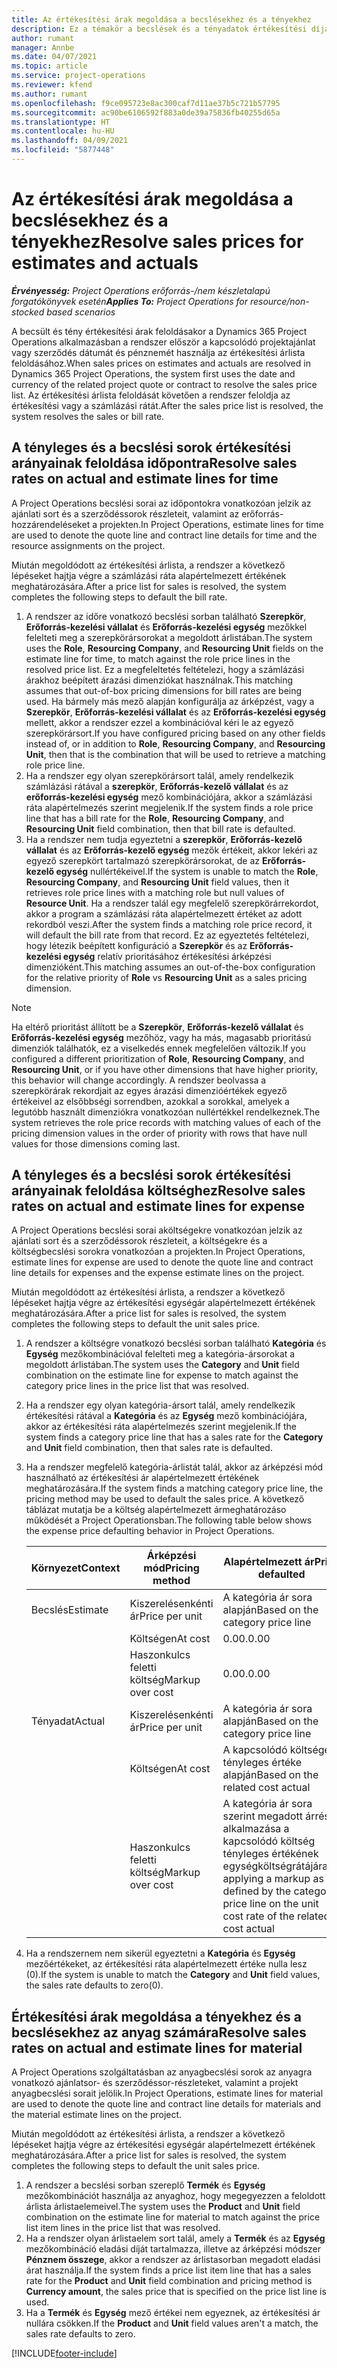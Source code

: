 ```yaml
---
title: Az értékesítési árak megoldása a becslésekhez és a tényekhez
description: Ez a témakör a becslések és a tényadatok értékesítési díjának megoldásával kapcsolatban tartalmaz tájékoztatást.
author: rumant
manager: Annbe
ms.date: 04/07/2021
ms.topic: article
ms.service: project-operations
ms.reviewer: kfend
ms.author: rumant
ms.openlocfilehash: f9ce095723e8ac300caf7d11ae37b5c721b57795
ms.sourcegitcommit: ac90be6106592f883a0de39a75836fb40255d65a
ms.translationtype: HT
ms.contentlocale: hu-HU
ms.lasthandoff: 04/09/2021
ms.locfileid: "5877448"
---
```

# <a name="resolve-sales-prices-for-estimates-and-actuals"></a><span data-ttu-id="3573d-103">Az értékesítési árak megoldása a becslésekhez és a tényekhez</span><span class="sxs-lookup"><span data-stu-id="3573d-103">Resolve sales prices for estimates and actuals</span></span>

<span data-ttu-id="3573d-104">_**Érvényesség:** Project Operations erőforrás-/nem készletalapú forgatókönyvek esetén_</span><span class="sxs-lookup"><span data-stu-id="3573d-104">_**Applies To:** Project Operations for resource/non-stocked based scenarios_</span></span>

<span data-ttu-id="3573d-105">A becsült és tény értékesítési árak feloldásakor a Dynamics 365 Project Operations alkalmazásban a rendszer először a kapcsolódó projektajánlat vagy szerződés dátumát és pénznemét használja az értékesítési árlista feloldásához.</span><span class="sxs-lookup"><span data-stu-id="3573d-105">When sales prices on estimates and actuals are resolved in Dynamics 365 Project Operations, the system first uses the date and currency of the related project quote or contract to resolve the sales price list.</span></span> <span data-ttu-id="3573d-106">Az értékesítési árlista feloldását követően a rendszer feloldja az értékesítési vagy a számlázási rátát.</span><span class="sxs-lookup"><span data-stu-id="3573d-106">After the sales price list is resolved, the system resolves the sales or bill rate.</span></span>

## <a name="resolve-sales-rates-on-actual-and-estimate-lines-for-time"></a><span data-ttu-id="3573d-107">A tényleges és a becslési sorok értékesítési arányainak feloldása időpontra</span><span class="sxs-lookup"><span data-stu-id="3573d-107">Resolve sales rates on actual and estimate lines for time</span></span>

<span data-ttu-id="3573d-108">A Project Operations becslési sorai az időpontokra vonatkozóan jelzik az ajánlati sort és a szerződéssorok részleteit, valamint az erőforrás-hozzárendeléseket a projekten.</span><span class="sxs-lookup"><span data-stu-id="3573d-108">In Project Operations, estimate lines for time are used to denote the quote line and contract line details for time and the resource assignments on the project.</span></span>

<span data-ttu-id="3573d-109">Miután megoldódott az értékesítési árlista, a rendszer a következő lépéseket hajtja végre a számlázási ráta alapértelmezett értékének meghatározására.</span><span class="sxs-lookup"><span data-stu-id="3573d-109">After a price list for sales is resolved, the system completes the following steps to default the bill rate.</span></span>

1. <span data-ttu-id="3573d-110">A rendszer az időre vonatkozó becslési sorban található **Szerepkör**, **Erőforrás-kezelési vállalat** és **Erőforrás-kezelési egység** mezőkkel felelteti meg a szerepkörársorokat a megoldott árlistában.</span><span class="sxs-lookup"><span data-stu-id="3573d-110">The system uses the **Role**, **Resourcing Company**, and **Resourcing Unit** fields on the estimate line for time, to match against the role price lines in the resolved price list.</span></span> <span data-ttu-id="3573d-111">Ez a megfeleltetés feltételezi, hogy a számlázási árakhoz beépített árazási dimenziókat használnak.</span><span class="sxs-lookup"><span data-stu-id="3573d-111">This matching assumes that out-of-box pricing dimensions for bill rates are being used.</span></span> <span data-ttu-id="3573d-112">Ha bármely más mező alapján konfigurálja az árképzést, vagy a **Szerepkör**, **Erőforrás-kezelési vállalat** és az **Erőforrás-kezelési egység** mellett, akkor a rendszer ezzel a kombinációval kéri le az egyező szerepkörársort.</span><span class="sxs-lookup"><span data-stu-id="3573d-112">If you have configured pricing based on any other fields instead of, or in addition to **Role**, **Resourcing Company**, and **Resourcing Unit**, then that is the combination that will be used to retrieve a matching role price line.</span></span>
2. <span data-ttu-id="3573d-113">Ha a rendszer egy olyan szerepkörársort talál, amely rendelkezik számlázási rátával a **szerepkör**, **Erőforrás-kezelő vállalat** és az **erőforrás-kezelési egység** mező kombinációjára, akkor a számlázási ráta alapértelmezés szerint megjelenik.</span><span class="sxs-lookup"><span data-stu-id="3573d-113">If the system finds a role price line that has a bill rate for the **Role**, **Resourcing Company**, and **Resourcing Unit** field combination, then that bill rate is defaulted.</span></span>
3. <span data-ttu-id="3573d-114">Ha a rendszer nem tudja egyeztetni a **szerepkör**, **Erőforrás-kezelő vállalat** és az **Erőforrás-kezelő egység** mezők értékeit, akkor lekéri az egyező szerepkört tartalmazó szerepkörársorokat, de az **Erőforrás-kezelő egység** nullértékeivel.</span><span class="sxs-lookup"><span data-stu-id="3573d-114">If the system is unable to match the **Role**, **Resourcing Company**, and **Resourcing Unit** field values, then it retrieves role price lines with a matching role but null values of **Resource Unit**.</span></span> <span data-ttu-id="3573d-115">Ha a rendszer talál egy megfelelő szerepkörárrekordot, akkor a program a számlázási ráta alapértelmezett értéket az adott rekordból veszi.</span><span class="sxs-lookup"><span data-stu-id="3573d-115">After the system finds a matching role price record, it will default the bill rate from that record.</span></span> <span data-ttu-id="3573d-116">Ez az egyeztetés feltételezi, hogy létezik beépített konfiguráció a **Szerepkör** és az **Erőforrás-kezelési egység** relatív prioritásához értékesítési árképzési dimenzióként.</span><span class="sxs-lookup"><span data-stu-id="3573d-116">This matching assumes an out-of-the-box configuration for the relative priority of **Role** vs **Resourcing Unit** as a sales pricing dimension.</span></span>

> [!NOTE]
> <span data-ttu-id="3573d-117">Ha eltérő prioritást állított be a **Szerepkör**, **Erőforrás-kezelő vállalat** és **Erőforrás-kezelési egység** mezőhöz, vagy ha más, magasabb prioritású dimenziók találhatók, ez a viselkedés ennek megfelelően változik.</span><span class="sxs-lookup"><span data-stu-id="3573d-117">If you configured a different prioritization of **Role**, **Resourcing Company**, and **Resourcing Unit**, or if you have other dimensions that have higher priority, this behavior will change accordingly.</span></span> <span data-ttu-id="3573d-118">A rendszer beolvassa a szerepkörárak rekordjait az egyes árazási dimenzióértékek egyező értékeivel az elsőbbségi sorrendben, azokkal a sorokkal, amelyek a legutóbb használt dimenziókra vonatkozóan nullértékkel rendelkeznek.</span><span class="sxs-lookup"><span data-stu-id="3573d-118">The system retrieves the role price records with matching values of each of the pricing dimension values in the order of priority with rows that have null values for those dimensions coming last.</span></span>

## <a name="resolve-sales-rates-on-actual-and-estimate-lines-for-expense"></a><span data-ttu-id="3573d-119">A tényleges és a becslési sorok értékesítési arányainak feloldása költséghez</span><span class="sxs-lookup"><span data-stu-id="3573d-119">Resolve sales rates on actual and estimate lines for expense</span></span>

<span data-ttu-id="3573d-120">A Project Operations becslési sorai aköltségekre vonatkozóan jelzik az ajánlati sort és a szerződéssorok részleteit, a költségekre és a költségbecslési sorokra vonatkozóan a projekten.</span><span class="sxs-lookup"><span data-stu-id="3573d-120">In Project Operations, estimate lines for expense are used to denote the quote line and contract line details for expenses and the expense estimate lines on the project.</span></span>

<span data-ttu-id="3573d-121">Miután megoldódott az értékesítési árlista, a rendszer a következő lépéseket hajtja végre az értékesítési egységár alapértelmezett értékének meghatározására.</span><span class="sxs-lookup"><span data-stu-id="3573d-121">After a price list for sales is resolved, the system completes the following steps to default the unit sales price.</span></span>

1. <span data-ttu-id="3573d-122">A rendszer a költségre vonatkozó becslési sorban található **Kategória** és **Egység** mezőkombinációval felelteti meg a kategória-ársorokat a megoldott árlistában.</span><span class="sxs-lookup"><span data-stu-id="3573d-122">The system uses the **Category** and **Unit** field combination on the estimate line for expense to match against the category price lines in the price list that was resolved.</span></span>
2. <span data-ttu-id="3573d-123">Ha a rendszer egy olyan kategória-ársort talál, amely rendelkezik értékesítési rátával a **Kategória** és az **Egység** mező kombinációjára, akkor az értékesítési ráta alapértelmezés szerint megjelenik.</span><span class="sxs-lookup"><span data-stu-id="3573d-123">If the system finds a category price line that has a sales rate for the **Category** and **Unit** field combination, then that sales rate is defaulted.</span></span>
3. <span data-ttu-id="3573d-124">Ha a rendszer megfelelő kategória-árlistát talál, akkor az árképzési mód használható az értékesítési ár alapértelmezett értékének meghatározására.</span><span class="sxs-lookup"><span data-stu-id="3573d-124">If the system finds a matching category price line, the pricing method may be used to default the sales price.</span></span> <span data-ttu-id="3573d-125">A következő táblázat mutatja be a költség alapértelmezett ármeghatározáso működését a Project Operationsban.</span><span class="sxs-lookup"><span data-stu-id="3573d-125">The following table below shows the expense price defaulting behavior in Project Operations.</span></span>

    | <span data-ttu-id="3573d-126">Környezet</span><span class="sxs-lookup"><span data-stu-id="3573d-126">Context</span></span> | <span data-ttu-id="3573d-127">Árképzési mód</span><span class="sxs-lookup"><span data-stu-id="3573d-127">Pricing method</span></span> | <span data-ttu-id="3573d-128">Alapértelmezett ár</span><span class="sxs-lookup"><span data-stu-id="3573d-128">Price defaulted</span></span> |
    | --- | --- | --- |
    | <span data-ttu-id="3573d-129">Becslés</span><span class="sxs-lookup"><span data-stu-id="3573d-129">Estimate</span></span> | <span data-ttu-id="3573d-130">Kiszerelésenkénti ár</span><span class="sxs-lookup"><span data-stu-id="3573d-130">Price per unit</span></span> | <span data-ttu-id="3573d-131">A kategória ár sora alapján</span><span class="sxs-lookup"><span data-stu-id="3573d-131">Based on the category price line</span></span> |
    | &nbsp; | <span data-ttu-id="3573d-132">Költségen</span><span class="sxs-lookup"><span data-stu-id="3573d-132">At cost</span></span> | <span data-ttu-id="3573d-133">0.00.</span><span class="sxs-lookup"><span data-stu-id="3573d-133">0.00</span></span> |
    | &nbsp; | <span data-ttu-id="3573d-134">Haszonkulcs feletti költség</span><span class="sxs-lookup"><span data-stu-id="3573d-134">Markup over cost</span></span> | <span data-ttu-id="3573d-135">0.00.</span><span class="sxs-lookup"><span data-stu-id="3573d-135">0.00</span></span> |
    | <span data-ttu-id="3573d-136">Tényadat</span><span class="sxs-lookup"><span data-stu-id="3573d-136">Actual</span></span> | <span data-ttu-id="3573d-137">Kiszerelésenkénti ár</span><span class="sxs-lookup"><span data-stu-id="3573d-137">Price per unit</span></span> | <span data-ttu-id="3573d-138">A kategória ár sora alapján</span><span class="sxs-lookup"><span data-stu-id="3573d-138">Based on the category price line</span></span> |
    | &nbsp; | <span data-ttu-id="3573d-139">Költségen</span><span class="sxs-lookup"><span data-stu-id="3573d-139">At cost</span></span> | <span data-ttu-id="3573d-140">A kapcsolódó költségek tényleges értéke alapján</span><span class="sxs-lookup"><span data-stu-id="3573d-140">Based on the related cost actual</span></span> |
    | &nbsp; | <span data-ttu-id="3573d-141">Haszonkulcs feletti költség</span><span class="sxs-lookup"><span data-stu-id="3573d-141">Markup over cost</span></span> | <span data-ttu-id="3573d-142">A kategória ár sora szerint megadott árrés alkalmazása a kapcsolódó költség tényleges értékének egységköltségrátájára</span><span class="sxs-lookup"><span data-stu-id="3573d-142">By applying a markup as defined by the category price line on the unit cost rate of the related cost actual</span></span> |

4. <span data-ttu-id="3573d-143">Ha a rendszernem nem sikerül egyeztetni a **Kategória** és **Egység** mezőértékeket, az értékesítési ráta alapértelmezett értéke nulla lesz (0).</span><span class="sxs-lookup"><span data-stu-id="3573d-143">If the system is unable to match the **Category** and **Unit** field values, the sales rate defaults to zero(0).</span></span>

## <a name="resolve-sales-rates-on-actual-and-estimate-lines-for-material"></a><span data-ttu-id="3573d-144">Értékesítési árak megoldása a tényekhez és a becslésekhez az anyag számára</span><span class="sxs-lookup"><span data-stu-id="3573d-144">Resolve sales rates on actual and estimate lines for material</span></span>

<span data-ttu-id="3573d-145">A Project Operations szolgáltatásban az anyagbecslési sorok az anyagra vonatkozó ajánlatsor- és szerződéssor-részleteket, valamint a projekt anyagbecslési sorait jelölik.</span><span class="sxs-lookup"><span data-stu-id="3573d-145">In Project Operations, estimate lines for material are used to denote the quote line and contract line details for materials and the material estimate lines on the project.</span></span>

<span data-ttu-id="3573d-146">Miután megoldódott az értékesítési árlista, a rendszer a következő lépéseket hajtja végre az értékesítési egységár alapértelmezett értékének meghatározására.</span><span class="sxs-lookup"><span data-stu-id="3573d-146">After a price list for sales is resolved, the system completes the following steps to default the unit sales price.</span></span>

1. <span data-ttu-id="3573d-147">A rendszer a becslési sorban szereplő **Termék** és **Egység** mezőkombinációt használja az anyaghoz, hogy megegyezzen a feloldott árlista árlistaelemeivel.</span><span class="sxs-lookup"><span data-stu-id="3573d-147">The system uses the **Product** and **Unit** field combination on the estimate line for material to match against the price list item lines in the price list that was resolved.</span></span>
2. <span data-ttu-id="3573d-148">Ha a rendszer olyan árlistaelem sort talál, amely a **Termék** és az **Egység** mezőkombináció eladási díját tartalmazza, illetve az árképzési módszer **Pénznem összege**, akkor a rendszer az árlistasorban megadott eladási árat használja.</span><span class="sxs-lookup"><span data-stu-id="3573d-148">If the system finds a price list item line that has a sales rate for the **Product** and **Unit** field combination and pricing method is **Currency amount**, the sales price that is specified on the price list line is used.</span></span>
3. <span data-ttu-id="3573d-149">Ha a **Termék** és **Egység** mező értékei nem egyeznek, az értékesítési ár nullára csökken.</span><span class="sxs-lookup"><span data-stu-id="3573d-149">If the **Product** and **Unit** field values aren't a match, the sales rate defaults to zero.</span></span>



[!INCLUDE[footer-include](../includes/footer-banner.md)]

